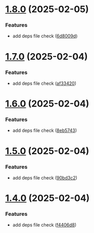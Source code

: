 # [1.8.0](https://github.com/tardis-ksh/tencent-cloud-cdn-push-paths-cache/compare/v1.7.0...v1.8.0) (2025-02-05)


### Features

* add deps file check ([6d8009d](https://github.com/tardis-ksh/tencent-cloud-cdn-push-paths-cache/commit/6d8009d43f91e41d9acfad954cbf78fcc660d989))



# [1.7.0](https://github.com/tardis-ksh/tencent-cloud-cdn-push-paths-cache/compare/v1.6.0...v1.7.0) (2025-02-04)


### Features

* add deps file check ([af33420](https://github.com/tardis-ksh/tencent-cloud-cdn-push-paths-cache/commit/af3342005e069d537a57d3583589738b9a8d0f49))



# [1.6.0](https://github.com/tardis-ksh/tencent-cloud-cdn-push-paths-cache/compare/v1.5.0...v1.6.0) (2025-02-04)


### Features

* add deps file check ([8eb5743](https://github.com/tardis-ksh/tencent-cloud-cdn-push-paths-cache/commit/8eb5743760051a6912cdc4fe431429b1de39409b))



# [1.5.0](https://github.com/tardis-ksh/tencent-cloud-cdn-push-paths-cache/compare/v1.4.0...v1.5.0) (2025-02-04)


### Features

* add deps file check ([90bd3c2](https://github.com/tardis-ksh/tencent-cloud-cdn-push-paths-cache/commit/90bd3c22a74ccd2874760f097108df80ba7744e1))



# [1.4.0](https://github.com/tardis-ksh/tencent-cloud-cdn-push-paths-cache/compare/v1.3.3...v1.4.0) (2025-02-04)


### Features

* add deps file check ([f4406d8](https://github.com/tardis-ksh/tencent-cloud-cdn-push-paths-cache/commit/f4406d8fd4fba377e99eaa7d80234c3c69552e37))



